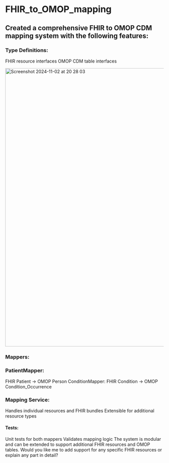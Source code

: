 # FHIR_to_OMOP_mapping

## Created a comprehensive FHIR to OMOP CDM mapping system with the following features:

### Type Definitions:

FHIR resource interfaces
OMOP CDM table interfaces

<img width="883" alt="Screenshot 2024-11-02 at 20 28 03" src="https://github.com/user-attachments/assets/6b806e57-b58d-49a3-845c-034351fce4a2">


### Mappers:

### PatientMapper: 

FHIR Patient → OMOP Person
ConditionMapper: FHIR Condition → OMOP Condition_Occurrence

### Mapping Service:
Handles individual resources and FHIR bundles
Extensible for additional resource types


#### Tests:

Unit tests for both mappers
Validates mapping logic
The system is modular and can be extended to support additional FHIR resources and OMOP tables. Would you like me to add support for any specific FHIR resources or explain any part in detail?
